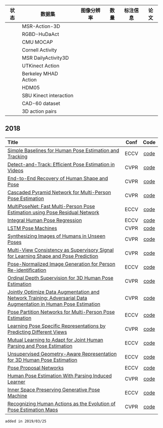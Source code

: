 | 状态 | 数据集                 | 图像分辨率 | 数量 | 标注信息 | 论文 |
| ---- | ---------------------- | ---------- | ---- | -------- | ---- |
|      | MSR-Action-3D          |            |      |          |      |
|      | RGBD-HuDaAct           |            |      |          |      |
|      | CMU MOCAP              |            |      |          |      |
|      | Cornell Activity       |            |      |          |      |
|      | MSR DailyActivity3D    |            |      |          |      |
|      | UTKinect Action        |            |      |          |      |
|      | Berkeley MHAD Action   |            |      |          |      |
|      | HDM05                  |            |      |          |      |
|      | SBU Kinect interaction |            |      |          |      |
|      | CAD-60 dataset         |            |      |          |      |
|      | 3D action pairs        |            |      |          |      |


## 2018
| Title | Conf | Code |
|:--------|:--------:|:--------:|
| [Simple Baselines for Human Pose Estimation and Tracking](http://openaccess.thecvf.com/content_ECCV_2018/html/Bin_Xiao_Simple_Baselines_for_ECCV_2018_paper.html) | ECCV | [code](https://github.com/Microsoft/human-pose-estimation.pytorch) |
| [Detect-and-Track: Efficient Pose Estimation in Videos](http://openaccess.thecvf.com/content_cvpr_2018/papers/Girdhar_Detect-and-Track_Efficient_Pose_CVPR_2018_paper.pdf) | CVPR | [code](https://github.com/facebookresearch/DetectAndTrack) |
| [End-to-End Recovery of Human Shape and Pose](http://openaccess.thecvf.com/content_cvpr_2018/papers/Kanazawa_End-to-End_Recovery_of_CVPR_2018_paper.pdf) | CVPR | [code](https://github.com/akanazawa/hmr) |
| [Cascaded Pyramid Network for Multi-Person Pose Estimation](http://openaccess.thecvf.com/content_cvpr_2018/papers/Chen_Cascaded_Pyramid_Network_CVPR_2018_paper.pdf) | CVPR | [code](https://github.com/chenyilun95/tf-cpn) |
| [MultiPoseNet: Fast Multi-Person Pose Estimation using Pose Residual Network](http://openaccess.thecvf.com/content_ECCV_2018/html/Muhammed_Kocabas_MultiPoseNet_Fast_Multi-Person_ECCV_2018_paper.html) | ECCV | [code](https://github.com/salihkaragoz/pose-residual-network-pytorch) |
| [Integral Human Pose Regression](http://openaccess.thecvf.com/content_ECCV_2018/html/Xiao_Sun_Integral_Human_Pose_ECCV_2018_paper.html) | ECCV | [code](https://github.com/JimmySuen/integral-human-pose) |
| [LSTM Pose Machines](http://openaccess.thecvf.com/content_cvpr_2018/papers/Luo_LSTM_Pose_Machines_CVPR_2018_paper.pdf) | CVPR | [code](https://github.com/lawy623/LSTM_Pose_Machines) |
| [Synthesizing Images of Humans in Unseen Poses](http://openaccess.thecvf.com/content_cvpr_2018/papers/Balakrishnan_Synthesizing_Images_of_CVPR_2018_paper.pdf) | CVPR | [code](https://github.com/balakg/posewarp-cvpr2018) |
| [Multi-View Consistency as Supervisory Signal for Learning Shape and Pose Prediction](http://openaccess.thecvf.com/content_cvpr_2018/papers/Tulsiani_Multi-View_Consistency_as_CVPR_2018_paper.pdf) | CVPR | [code](https://github.com/shubhtuls/mvcSnP) |
| [Pose-Normalized Image Generation for Person Re-identification](http://openaccess.thecvf.com/content_ECCV_2018/html/Xuelin_Qian_Pose-Normalized_Image_Generation_ECCV_2018_paper.html) | ECCV | [code](https://github.com/naiq/PN_GAN) |
| [Ordinal Depth Supervision for 3D Human Pose Estimation](http://openaccess.thecvf.com/content_cvpr_2018/papers/Pavlakos_Ordinal_Depth_Supervision_CVPR_2018_paper.pdf) | CVPR | [code](https://github.com/geopavlakos/ordinal-pose3d) |
| [Jointly Optimize Data Augmentation and Network Training: Adversarial Data Augmentation in Human Pose Estimation](http://openaccess.thecvf.com/content_cvpr_2018/papers/Peng_Jointly_Optimize_Data_CVPR_2018_paper.pdf) | CVPR | [code](https://github.com/zhiqiangdon/pose-adv-aug) |
| [Pose Partition Networks for Multi-Person Pose Estimation](http://openaccess.thecvf.com/content_ECCV_2018/html/Xuecheng_Nie_Pose_Partition_Networks_ECCV_2018_paper.html) | ECCV | [code](https://github.com/NieXC/pytorch-ppn) |
| [Learning Pose Specific Representations by Predicting Different Views](http://openaccess.thecvf.com/content_cvpr_2018/papers/Poier_Learning_Pose_Specific_CVPR_2018_paper.pdf) | CVPR | [code](https://github.com/poier/PreView) | 
| [Mutual Learning to Adapt for Joint Human Parsing and Pose Estimation](http://openaccess.thecvf.com/content_ECCV_2018/html/Xuecheng_Nie_Mutual_Learning_to_ECCV_2018_paper.html) | ECCV | [code](https://github.com/NieXC/pytorch-mula) |
| [Unsupervised Geometry-Aware Representation for 3D Human Pose Estimation](http://openaccess.thecvf.com/content_ECCV_2018/html/Helge_Rhodin_Unsupervised_Geometry-Aware_Representation_ECCV_2018_paper.html) | ECCV | [code](https://github.com/hrhodin/UnsupervisedGeometryAwareRepresentationLearning) |
| [Pose Proposal Networks](http://openaccess.thecvf.com/content_ECCV_2018/html/Sekii_Pose_Proposal_Networks_ECCV_2018_paper.html) | ECCV | [code](https://github.com/salihkaragoz/MultiPerson-pose-estimation) |
| [Human Pose Estimation With Parsing Induced Learner](http://openaccess.thecvf.com/content_cvpr_2018/papers/Nie_Human_Pose_Estimation_CVPR_2018_paper.pdf) | CVPR | [code](https://github.com/NieXC/pytorch-pil) |
| [Inner Space Preserving Generative Pose Machine](http://openaccess.thecvf.com/content_ECCV_2018/html/Shuangjun_Liu_Inner_Space_Preserving_ECCV_2018_paper.html) | ECCV | [code](https://github.com/ostadabbas/isp-gpm) |
| [Recognizing Human Actions as the Evolution of Pose Estimation Maps](http://openaccess.thecvf.com/content_cvpr_2018/papers/Liu_Recognizing_Human_Actions_CVPR_2018_paper.pdf) | CVPR | [code](https://github.com/nkliuyifang/Skeleton-based-Human-Action-Recognition) |

`added in 2019/03/25`
